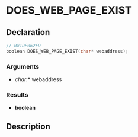 # DOES_WEB_PAGE_EXIST

## Declaration
```cpp
// 0x1DE062FD
boolean DOES_WEB_PAGE_EXIST(char* webaddress);
```

### Arguments
- **char*:** webaddress

### Results
- **boolean**

## Description
